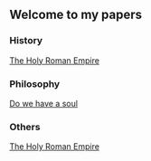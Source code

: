 ## Welcome to my papers

### History

[The Holy Roman Empire](https://johsieders.github.io/blog_js/history/holy_roman_empire.ipynb)

### Philosophy

[Do we have a soul](https://johsieders.github.io/blog_js/philosophy/do_we_have_a_soul.ipynb)

### Others

[The Holy Roman Empire](https://johsieders.github.io/blog_js/history/holy_roman_empire.ipynb)
